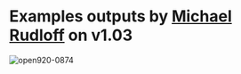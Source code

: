 # Examples outputs by [Michael Rudloff](https://twitter.com/michael_rudloff) on v1.03

![open920-0874](https://github.com/arielsanchezmora/vDocumentation/blob/master/example-outputs/michael_rudloff/open920-0874.png)
